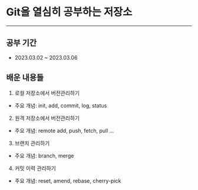 # Git을 열심히 공부하는 저장소
---

## 공부 기간
- 2023.03.02 ~ 2023.03.06

## 배운 내용들
1.  로컬 저장소에서 버전관리하기
- 주요 개념: init, add, commit, log, status
2. 원격 저장소에서 버전관리하기
- 주요 개념: remote add, push, fetch, pull ...
3. 브랜치 관리하기
-  주요 개념: branch, merge
4. 커밋 이력 관리하기
- 주요 개념: reset, amend, rebase, cherry-pick
